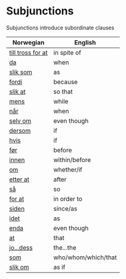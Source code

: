 # Subjunctions

Subjunctions introduce subordinate clauses

| Norwegian | English |
| --- | --- |
| [till tross for at](https://www.ordnett.no/search?language=no&phrase=till%20tross%20for%20at) | in spite of |
| [da](https://www.ordnett.no/search?language=no&phrase=da) | when |
| [slik som](https://www.ordnett.no/search?language=no&phrase=slik%20som) | as |
| [fordi](https://www.ordnett.no/search?language=no&phrase=fordi) | because |
| [slik at](https://www.ordnett.no/search?language=no&phrase=slik%20at) | so that |
| [mens](https://www.ordnett.no/search?language=no&phrase=mens) | while |
| [når](https://www.ordnett.no/search?language=no&phrase=når) | when |
| [selv om](https://www.ordnett.no/search?language=no&phrase=selv%20om) | even though |
| [dersom](https://www.ordnett.no/search?language=no&phrase=dersom) | if |
| [hvis](https://www.ordnett.no/search?language=no&phrase=hvis) | if |
| [før](https://www.ordnett.no/search?language=no&phrase=før) | before |
| [innen](https://www.ordnett.no/search?language=no&phrase=innen) | within/before |
| [om](https://www.ordnett.no/search?language=no&phrase=om) | whether/if |
| [etter at](https://www.ordnett.no/search?language=no&phrase=etter%20at) | after |
| [så](https://www.ordnett.no/search?language=no&phrase=så) | so |
| [for at](https://www.ordnett.no/search?language=no&phrase=for%20at) | in order to |
| [siden](https://www.ordnett.no/search?language=no&phrase=siden) | since/as |
| [idet](https://www.ordnett.no/search?language=no&phrase=idet) | as |
| [enda](https://www.ordnett.no/search?language=no&phrase=enda) | even though |
| [at](https://www.ordnett.no/search?language=no&phrase=at) | that |
| [jo...dess](https://www.ordnett.no/search?language=no&phrase=jo...dess) | the...the |
| [som](https://www.ordnett.no/search?language=no&phrase=som) | who/whom/which/that |
| [slik om](https://www.ordnett.no/search?language=no&phrase=slik%20om) | as if |


